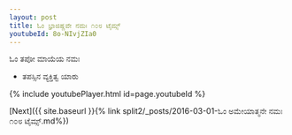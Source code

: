 ```yaml
---
layout: post
title: ಓಂ ಭ್ರಾಜಿಷ್ಣವೇ ನಮಃ ೧೦೮ ಟೈಮ್ಸ್
youtubeId: 8o-NIvjZIa0
---
```

 
 
 ಓಂ ತಪೋ ಮಾಯೆಯ ನಮಃ  
 
 -  ತಪಸ್ಸಿನ ವ್ಯಕ್ತಿತ್ವ ಯಾರು 
 
  
 
  
 
 
 
 
 
 


{% include youtubePlayer.html id=page.youtubeId %}
 
[Next]({{ site.baseurl }}{% link  split2/_posts/2016-03-01-ಓಂ ಅಮೇಯಾತ್ಮನೇ ನಮಃ ೧೦೮ ಟೈಮ್ಸ್.md%})
 
